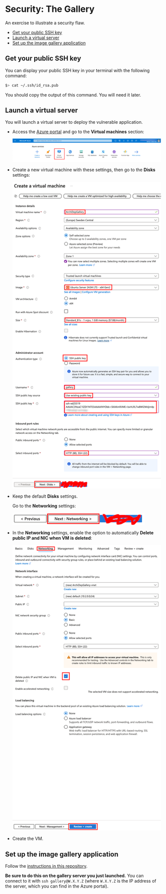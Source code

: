 # Security: The Gallery

An exercise to illustrate a security flaw.

<!-- START doctoc generated TOC please keep comment here to allow auto update -->
<!-- DON'T EDIT THIS SECTION, INSTEAD RE-RUN doctoc TO UPDATE -->

- [Get your public SSH key](#get-your-public-ssh-key)
- [Launch a virtual server](#launch-a-virtual-server)
- [Set up the image gallery application](#set-up-the-image-gallery-application)

<!-- END doctoc generated TOC please keep comment here to allow auto update -->

## Get your public SSH key

You can display your public SSH key in your terminal with the following command:

```bash
$> cat ~/.ssh/id_rsa.pub
```

You should copy the output of this command. You will need it later.

## Launch a virtual server

You will launch a virtual server to deploy the vulnerable application.

- Access the [Azure portal](https://portal.azure.com) and go to the **Virtual
  machines** section:

  ![Azure Portal](../images/azure-portal.png)
- Create a new virtual machine with these settings, then go to the
  **Disks** settings:

  ![Gallery virtual machine](../images/ex-gallery-azure.png)
- Keep the default **Disks** settings.

  Go to the **Networking** settings:

  ![Azure: go to the networking settings](../images/azure-vm-go-to-networking.png)
- In the **Networking** settings, enable the option to automatically **Delete
  public IP and NIC when VM is deleted**:

  ![Gallery virtual machine](../images/ex-gallery-azure-networking.png)
- Create the VM.

## Set up the image gallery application

Follow the [instructions in this
repository](https://github.com/MediaComem/comem-archidep-gallery).

**Be sure to do this on the gallery server you just launched.** You can connect
to it with `ssh gallery@W.X.Y.Z` (where `W.X.Y.Z` is the IP address of the
server, which you can find in the Azure portal).
